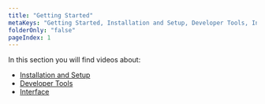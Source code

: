 ```yaml
---
title: "Getting Started"
metaKeys: "Getting Started, Installation and Setup, Developer Tools, Interface"
folderOnly: "false"
pageIndex: 1
---
```




In this section you will find videos about:
* [Installation and Setup](gettingstarted/installation.md)
* [Developer Tools](gettingstarted/developertools.md)
* [Interface](gettingstarted/interface.md)